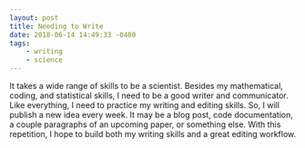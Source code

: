 ```yaml
---
layout: post
title: Needing to Write
date: 2018-06-14 14:49:33 -0400
tags:
	- writing
	- science
---
```


It takes a wide range of skills to be a scientist. Besides my mathematical, coding, and statistical skills, I need to be a good writer and communicator. Like everything, I need to practice my writing and editing skills. So, I will publish a new idea every week. It may be a blog post, code documentation, a couple paragraphs of an upcoming paper, or something else. With this repetition, I hope to build both my writing skills and a great editing workflow.